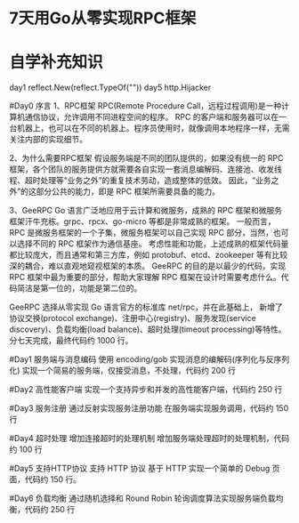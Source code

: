 # 7天用Go从零实现RPC框架

# 自学补充知识
day1
    reflect.New(reflect.TypeOf(""))
day5
    http.Hijacker

#Day0 序言
1、RPC框架
RPC(Remote Procedure Call，远程过程调用)是一种计算机通信协议，允许调用不同进程空间的程序。
RPC 的客户端和服务器可以在一台机器上，也可以在不同的机器上。程序员使用时，就像调用本地程序一样，无需关注内部的实现细节。

2、为什么需要RPC框架
假设服务端是不同的团队提供的，如果没有统一的 RPC 框架，各个团队的服务提供方就需要各自实现一套消息编解码、连接池、收发线程、超时处理等“业务之外”的重复技术劳动，造成整体的低效。
因此，“业务之外”的这部分公共的能力，即是 RPC 框架所需要具备的能力。

3、GeeRPC
Go 语言广泛地应用于云计算和微服务，成熟的 RPC 框架和微服务框架汗牛充栋。grpc、rpcx、go-micro 等都是非常成熟的框架。
一般而言，RPC 是微服务框架的一个子集，微服务框架可以自己实现 RPC 部分，当然，也可以选择不同的 RPC 框架作为通信基座。
考虑性能和功能，上述成熟的框架代码量都比较庞大，而且通常和第三方库，例如 protobuf、etcd、zookeeper 等有比较深的耦合，难以直观地窥视框架的本质。
GeeRPC 的目的是以最少的代码，实现 RPC 框架中最为重要的部分，帮助大家理解 RPC 框架在设计时需要考虑什么。代码简洁是第一位的，功能是第二位的。

GeeRPC 选择从零实现 Go 语言官方的标准库 net/rpc，并在此基础上，
新增了协议交换(protocol exchange)、注册中心(registry)、服务发现(service discovery)、负载均衡(load balance)、超时处理(timeout processing)等特性。
分七天完成，最终代码约 1000 行。


#Day1 服务端与消息编码
使用 encoding/gob 实现消息的编解码(序列化与反序列化)
实现一个简易的服务端，仅接受消息，不处理，代码约 200 行

#Day2 高性能客户端
实现一个支持异步和并发的高性能客户端，代码约 250 行

#Day3 服务注册
通过反射实现服务注册功能
在服务端实现服务调用，代码约 150 行

#Day4 超时处理
增加连接超时的处理机制
增加服务端处理超时的处理机制，代码约 100 行

#Day5 支持HTTP协议
支持 HTTP 协议
基于 HTTP 实现一个简单的 Debug 页面，代码约 150 行。

#Day6 负载均衡
通过随机选择和 Round Robin 轮询调度算法实现服务端负载均衡，代码约 250 行